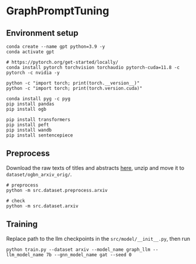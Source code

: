 # GraphPromptTuning

## Environment setup
```
conda create --name gpt python=3.9 -y
conda activate gpt

# https://pytorch.org/get-started/locally/
conda install pytorch torchvision torchaudio pytorch-cuda=11.8 -c pytorch -c nvidia -y

python -c "import torch; print(torch.__version__)"
python -c "import torch; print(torch.version.cuda)"

conda install pyg -c pyg
pip install pandas
pip install ogb

pip install transformers
pip install peft
pip install wandb
pip install sentencepiece
```

## Preprocess
Download the raw texts of titles and abstracts [here](https://snap.stanford.edu/ogb/data/misc/ogbn_arxiv/titleabs.tsv.gz), unzip and move it to `dataset/ogbn_arxiv_orig/`.
```
# preprocess
python -m src.dataset.preprocess.arxiv

# check
python -m src.dataset.arxiv
```

## Training
Replace path to the llm checkpoints in the `src/model/__init__.py`, then run
```
python train.py --dataset arxiv --model_name graph_llm --llm_model_name 7b --gnn_model_name gat --seed 0
```
